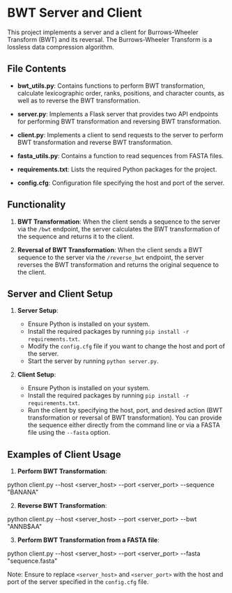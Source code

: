 # BWT Server and Client

This project implements a server and a client for Burrows-Wheeler 
Transform (BWT) and its reversal. The Burrows-Wheeler Transform is a 
lossless data compression algorithm.

## File Contents

- **bwt_utils.py**: Contains functions to perform BWT transformation, 
calculate lexicographic order, ranks, positions, and character counts, as 
well as to reverse the BWT transformation.
  
- **server.py**: Implements a Flask server that provides two API endpoints 
for performing BWT transformation and reversing BWT transformation.

- **client.py**: Implements a client to send requests to the server to 
perform BWT transformation and reverse BWT transformation.

- **fasta_utils.py**: Contains a function to read sequences from FASTA 
files.

- **requirements.txt**: Lists the required Python packages for the 
project.

- **config.cfg**: Configuration file specifying the host and port of the 
server.

## Functionality

1. **BWT Transformation**: When the client sends a sequence to the server 
via the `/bwt` endpoint, the server calculates the BWT transformation of 
the sequence and returns it to the client.

2. **Reversal of BWT Transformation**: When the client sends a BWT 
sequence to the server via the `/reverse_bwt` endpoint, the server 
reverses the BWT transformation and returns the original sequence to the 
client.

## Server and Client Setup

1. **Server Setup**:
   - Ensure Python is installed on your system.
   - Install the required packages by running `pip install -r 
requirements.txt`.
   - Modify the `config.cfg` file if you want to change the host and port 
of the server.
   - Start the server by running `python server.py`.

2. **Client Setup**:
   - Ensure Python is installed on your system.
   - Install the required packages by running `pip install -r 
requirements.txt`.
   - Run the client by specifying the host, port, and desired action (BWT 
transformation or reversal of BWT transformation). You can provide the 
sequence either directly from the command line or via a FASTA file using 
the `--fasta` option.

## Examples of Client Usage

1. **Perform BWT Transformation**:

python client.py --host <server_host> --port <server_port> --sequence 
"BANANA"


2. **Reverse BWT Transformation**:

python client.py --host <server_host> --port <server_port> --bwt "ANNB$AA"


3. **Perform BWT Transformation from a FASTA file**:

python client.py --host <server_host> --port <server_port> --fasta 
"sequence.fasta"


Note: Ensure to replace `<server_host>` and `<server_port>` with the host 
and port of the server specified in the `config.cfg` file.

